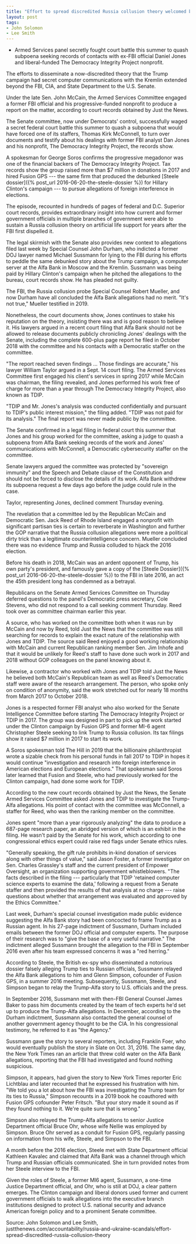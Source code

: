 ```yaml
---
title: "Effort to spread discredited Russia collusion theory welcomed by McCain Senate panel, memos show"
layout: post
tags:
- John Solomon
- Lee Smith
---
```


- Armed Services panel secretly fought court battle this summer to quash subpoena seeking records of contacts with ex-FBI official Daniel Jones and liberal-funded The Democracy Integrity Project nonprofit.

The efforts to disseminate a now-discredited theory that the Trump campaign had secret computer communications with the Kremlin extended beyond the FBI, CIA, and State Department to the U.S. Senate.

Under the late Sen. John McCain, the Armed Services Committee engaged a former FBI official and his progressive-funded nonprofit to produce a report on the matter, according to court records obtained by Just the News.

The Senate committee, now under Democrats' control, successfully waged a secret federal court battle this summer to quash a subpoena that would have forced one of its staffers, Thomas Kirk McConnell, to turn over documents and testify about his dealings with former FBI analyst Dan Jones and his nonprofit, The Democracy Integrity Project, the records show.

A spokesman for George Soros confirms the progressive megadonor was one of the financial backers of The Democracy Integrity Project. Tax records show the group raised more than $7 million in donations in 2017 and hired Fusion GPS --- the same firm that produced the debunked [Steele dossier]({% post_url 2016-06-20-the-steele-dossier %}) for Hillary Clinton's campaign --- to pursue allegations of foreign interference in elections.

The episode, recounted in hundreds of pages of federal and D.C. Superior court records, provides extraordinary insight into how current and former government officials in multiple branches of government were able to sustain a Russia collusion theory on artificial life support for years after the FBI first dispelled it.

The legal skirmish with the Senate also provides new context to allegations filed last week by Special Counsel John Durham, who indicted a former DOJ lawyer named Michael Sussmann for lying to the FBI during his efforts to peddle the same debunked story about the Trump campaign, a computer server at the Alfa Bank in Moscow and the Kremlin. Sussmann was being paid by Hillary Clinton's campaign when he pitched the allegations to the bureau, court records show. He has pleaded not guilty.

The FBI, the Russia collusion probe Special Counsel Robert Mueller, and now Durham have all concluded the Alfa Bank allegations had no merit. "It's not true," Mueller testified in 2019.

Nonetheless, the court documents show, Jones continues to stake his reputation on the theory, insisting there was and is good reason to believe it. His lawyers argued in a recent court filing that Alfa Bank should not be allowed to release documents publicly chronicling Jones' dealings with the Senate, including the complete 600-plus page report he filed in October 2018 with the committee and his contacts with a Democratic staffer on the committee.

"The report reached seven findings ... Those findings are accurate," his lawyer William Taylor argued in a Sept. 14 court filing. The Armed Services Committee first engaged his client's services in spring 2017 while McCain was chairman, the filing revealed, and Jones performed his work free of charge for more than a year through The Democracy Integrity Project, also known as TDIP.

"TDIP and Mr. Jones's analysis was conducted confidentially and pursuant to TDIP's public interest mission," the filing added. "TDIP was not paid for its analysis." The final report was never made public by the committee.

The Senate confirmed in a legal filing in federal court this summer that Jones and his group worked for the committee, asking a judge to quash a subpoena from Alfa Bank seeking records of the work and Jones' communications with McConnell, a Democratic cybersecurity staffer on the committee.

Senate lawyers argued the committee was protected by "sovereign immunity" and the Speech and Debate clause of the Constitution and should not be forced to disclose the details of its work. Alfa Bank withdrew its subpoena request a few days ago before the judge could rule in the case.

Taylor, representing Jones, declined comment Thursday evening.

The revelation that a committee led by the Republican McCain and Democratic Sen. Jack Reed of Rhode Island engaged a nonprofit with significant partisan ties is certain to reverberate in Washington and further the GOP narrative that the Russia collusion allegations were more a political dirty trick than a legitimate counterintelligence concern. Mueller concluded there was no evidence Trump and Russia colluded to hijack the 2016 election.

Before his death in 2018, McCain was an ardent opponent of Trump, his own party's president, and famously gave a copy of the [Steele Dossier]({% post_url 2016-06-20-the-steele-dossier %}) to the FBI in late 2016, an act the 45th president long has condemned as a betrayal.

Republicans on the Senate Armed Services Committee on Thursday deferred questions to the panel's Democratic press secretary, Cole Stevens, who did not respond to a call seeking comment Thursday. Reed took over as committee chairman earlier this year.

A source, who has worked on the committee both when it was run by McCain and now by Reed, told Just the News that the committee was still searching for records to explain the exact nature of the relationship with Jones and TDIP. The source said Reed enjoyed a good working relationship with McCain and current Republican ranking member Sen. Jim Inhofe and that it would be unlikely for Reed's staff to have done such work in 2017 and 2018 without GOP colleagues on the panel knowing about it.

Likewise, a contractor who worked with Jones and TDIP told Just the News he believed both McCain's Republican team as well as Reed's Democratic staff were aware of the research arrangement. The person, who spoke only on condition of anonymity, said the work stretched out for nearly 18 months from March 2017 to October 2018.

Jones is a respected former FBI analyst who also worked for the Senate Intelligence Committee before starting The Democracy Integrity Project or TDIP in 2017. The group was designed in part to pick up the work started under the Clinton campaign by Fusion GPS and former MI-6 agent Christopher Steele seeking to link Trump to Russia collusion. Its tax filings show it raised $7 million in 2017 to start its work.

A Soros spokesman told The Hill in 2019 that the billionaire philanthropist wrote a sizable check from his personal funds in fall 2017 to TDIP in hopes it would continue "investigation and research into foreign interference in American elections and European elections." That spokesman said Soros later learned that Fusion and Steele, who had previously worked for the Clinton campaign, had done some work for TDIP.

According to the new court records obtained by Just the News, the Senate Armed Services Committee asked Jones and TDIP to investigate the Trump-Alfa allegations. His point of contact with the committee was McConnell, a staffer for Reed, who was then the ranking member on the committee.

Jones spent "more than a year rigorously analyzing" the data to produce a 687-page research paper, an abridged version of which is an exhibit in the filing. He wasn't paid by the Senate for his work, which according to one congressional ethics expert could raise red flags under Senate ethics rules.

"Generally speaking, the gift rule prohibits in-kind donation of services along with other things of value," said Jason Foster, a former investigator on Sen. Charles Grassley's staff and the current president of Empower Oversight, an organization supporting government whistleblowers. "The facts described in the filing --- particularly that TDIP 'retained computer science experts to examine the data,' following a request from a Senate staffer and then provided the results of that analysis at no charge --- raise questions about whether that arrangement was evaluated and approved by the Ethics Committee."

Last week, Durham's special counsel investigation made public evidence suggesting the Alfa Bank story had been concocted to frame Trump as a Russian agent. In his 27-page indictment of Sussmann, Durham included emails between the former DOJ official and computer experts. The purpose of their research was to "give the base of a very useful narrative." The indictment alleged Sussmann brought the allegation to the FBI in September 2016 even after his team expressed concerns it was a "red herring."

According to Steele, the British ex-spy who disseminated a notorious dossier falsely alleging Trump ties to Russian officials, Sussmann relayed the Alfa Bank allegations to him and Glenn Simpson, cofounder of Fusion GPS, in a summer 2016 meeting. Subsequently, Sussmann, Steele, and Simpson began to relay the Trump-Alfa story to U.S. officials and the press.

In September 2016, Sussmann met with then-FBI General Counsel James Baker to pass him documents created by the team of tech experts he'd set up to produce the Trump-Alfa allegations. In December, according to the Durham indictment, Sussmann also contacted the general counsel of another government agency thought to be the CIA. In his congressional testimony, he referred to it as "the Agency."

Sussmann gave the story to several reporters, including Franklin Foer, who would eventually publish the story in Slate on Oct. 31, 2016. The same day, the New York Times ran an article that threw cold water on the Alfa Bank allegations, reporting that the FBI had investigated and found nothing suspicious.

Simpson, it appears, had given the story to New York Times reporter Eric Lichtblau and later recounted that he expressed his frustration with him. "We told you a lot about how the FBI was investigating the Trump team for its ties to Russia," Simpson recounts in a 2019 book he coauthored with Fusion GPS cofounder Peter Fritsch. "But your story made it sound as if they found nothing to it. We're quite sure that is wrong."

Simpson also relayed the Trump-Alfa allegations to senior Justice Department official Bruce Ohr, whose wife Nellie was employed by Simpson. Bruce Ohr served as a conduit for Fusion GPS, regularly passing on information from his wife, Steele, and Simpson to the FBI.

A month before the 2016 election, Steele met with State Department official Kathleen Kavalec and claimed that Alfa Bank was a channel through which Trump and Russian officials communicated. She in turn provided notes from her Steele interview to the FBI.

Given the roles of Steele, a former MI6 agent, Sussmann, a one-time Justice Department official, and Ohr, who is still at DOJ, a clear pattern emerges. The Clinton campaign and liberal donors used former and current government officials to walk allegations into the executive branch institutions designed to protect U.S. national security and advance American foreign policy and to a prominent Senate committee.

Source: John Solomon and Lee Smith, justthenews.com/accountability/russia-and-ukraine-scandals/effort-spread-discredited-russia-collusion-theory
